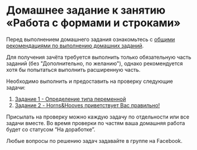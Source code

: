 # Домашнее задание к занятию «Работа с формами и строками»

Перед выполнением домашнего задания ознакомьтесь с [общими рекомендациями по выполнению домашних заданий](
../0-sharing/homework).

Для получения зачёта требуется выполнить только обязательную часть заданий (без "Дополнительно, по желанию"), однако рекомендуется хотя бы попытаться выполнить расширенную часть.

Необходимо выполнить и предоставить на проверку следующие задачи:
1. [Задание 1 - Определение типа переменной](1.2.1-type-of-variable)
2. [Задание 2 - Horns&Hooves приветствует Вас правильно!](1.2.2-horns-and-hooves-greet-you-right)

Присылать на проверку можно каждую задачу по отдельности или все задачи вместе. 
Во время проверки по частям ваша домашняя работа будет со статусом “На доработке”.

Любые вопросы по решению задач задавайте в группе на Facebook.
